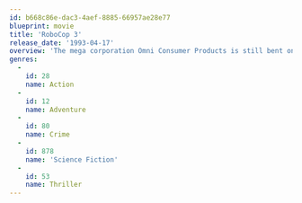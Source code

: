 ```yaml
---
id: b668c86e-dac3-4aef-8885-66957ae28e77
blueprint: movie
title: 'RoboCop 3'
release_date: '1993-04-17'
overview: 'The mega corporation Omni Consumer Products is still bent on creating their pet project, Delta City, to replace the rotting city of Detroit. Unfortunately, the inhabitants of the area have no intention of abandoning their homes simply for desires of the company. To this end, OCP have decided to force them to leave by employing a ruthless mercenary army to attack and harass them. An underground resistance begins and in this fight, Robocop must decide where his loyalties lie.'
genres:
  -
    id: 28
    name: Action
  -
    id: 12
    name: Adventure
  -
    id: 80
    name: Crime
  -
    id: 878
    name: 'Science Fiction'
  -
    id: 53
    name: Thriller
---
```

